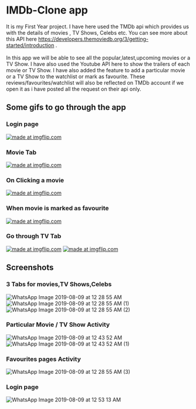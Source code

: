 # IMDb-Clone app
It is my First Year project. I have here used the TMDb api which provides us with the details of movies , TV Shows, Celebs  etc. 
You can see more about this API here https://developers.themoviedb.org/3/getting-started/introduction . 
</br>
</br>
In this app we will be able to see all the popular,latest,upcoming movies or a TV Show. I have also used the Youtube API here to show the trailers of each movie or TV Show.
I have also added the feature to add a particular movie or a TV Show to the watchlist or mark as favourite. These reviews/favourites/watchlist will also be reflected on TMDb 
account if we open it as i have posted all the request on their api only.
</br>
## Some gifs to go through the app
### Login page
<a href="https://imgflip.com/gif/37k7lh"><img src="https://i.imgflip.com/37k7lh.gif" title="made at imgflip.com"/></a>
</br>
### Movie Tab
<a href="https://imgflip.com/gif/37kbt6"><img src="https://i.imgflip.com/37kbt6.gif" title="made at imgflip.com"/></a>
</br>
### On Clicking a movie
<a href="https://imgflip.com/gif/37kd3c"><img src="https://i.imgflip.com/37kd3c.gif" title="made at imgflip.com"/></a>
</br>
### When movie is marked as favourite
<a href="https://imgflip.com/gif/37kkwm"><img src="https://i.imgflip.com/37kkwm.gif" title="made at imgflip.com"/></a>
</br>
### Go through TV Tab
<a href="https://imgflip.com/gif/37ln87"><img src="https://i.imgflip.com/37ln87.gif" title="made at imgflip.com"/></a>
<a href="https://imgflip.com/gif/37ln77"><img src="https://i.imgflip.com/37ln77.gif" title="made at imgflip.com"/></a>
</br>
## Screenshots
### 3 Tabs for movies,TV Shows,Celebs
![WhatsApp Image 2019-08-09 at 12 28 55 AM](https://user-images.githubusercontent.com/43893611/62730673-16840400-ba3e-11e9-90bd-45946052843a.jpeg)
![WhatsApp Image 2019-08-09 at 12 28 55 AM (1)](https://user-images.githubusercontent.com/43893611/62730662-0f5cf600-ba3e-11e9-8427-85cdd043de32.jpeg)
![WhatsApp Image 2019-08-09 at 12 28 55 AM (2)](https://user-images.githubusercontent.com/43893611/62730666-0ff58c80-ba3e-11e9-867c-80326e8bafc9.jpeg)
</br>
### Particular Movie / TV Show Activity
![WhatsApp Image 2019-08-09 at 12 43 52 AM](https://user-images.githubusercontent.com/43893611/62731160-2cde8f80-ba3f-11e9-8794-2b452d7c9662.jpeg)
![WhatsApp Image 2019-08-09 at 12 43 52 AM (1)](https://user-images.githubusercontent.com/43893611/62731156-2a7c3580-ba3f-11e9-840a-50c139964713.jpeg)
</br>
### Favourites pages Activity 
![WhatsApp Image 2019-08-09 at 12 28 55 AM (3)](https://user-images.githubusercontent.com/43893611/62730669-1257e680-ba3e-11e9-896b-66578395c5d1.jpeg)
### Login page
![WhatsApp Image 2019-08-09 at 12 53 13 AM](https://user-images.githubusercontent.com/43893611/62732710-a330c100-ba42-11e9-8e9e-bcbb98a9a7cb.jpeg)

